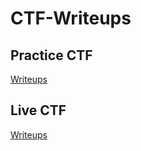 # CTF-Writeups

## Practice CTF
<p/><a href="https://github.com/MarcoGarlet/CTF-Writeups/tree/master/PracticeCTF">Writeups</a>

## Live CTF
<p/><a href="https://github.com/MarcoGarlet/CTF-Writeups/tree/master/LiveCTF">Writeups</a>
